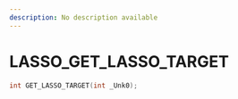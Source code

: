 ```yaml
---
description: No description available 
---
```


# LASSO\_GET_LASSO_TARGET

```cpp
int GET_LASSO_TARGET(int _Unk0);
```